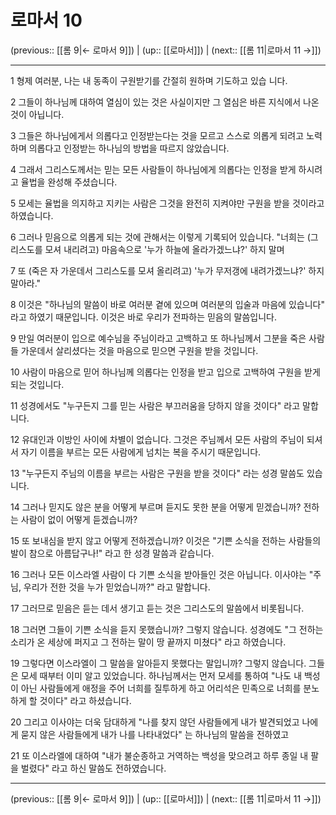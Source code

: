# 로마서 10

(previous:: [[롬 9|← 로마서 9]]) | (up:: [[로마서]]) | (next:: [[롬 11|로마서 11 →]])

***




1 
형제 여러분, 나는 내 동족이 구원받기를 간절히 원하며 기도하고 있습 니다. 



2 
그들이 하나님께 대하여 열심이 있는 것은 사실이지만 그 열심은 바른 지식에서 나온 것이 아닙니다. 



3 
그들은 하나님에게서 의롭다고 인정받는다는 것을 모르고 스스로 의롭게 되려고 노력하며 의롭다고 인정받는 하나님의 방법을 따르지 않았습니다. 



4 
그래서 그리스도께서는 믿는 모든 사람들이 하나님에게 의롭다는 인정을 받게 하시려고 율법을 완성해 주셨습니다. 



5 
모세는 율법을 의지하고 지키는 사람은 그것을 완전히 지켜야만 구원을 받을 것이라고 하였습니다. 



6 
그러나 믿음으로 의롭게 되는 것에 관해서는 이렇게 기록되어 있습니다. "너희는 (그리스도를 모셔 내리려고) 마음속으로 '누가 하늘에 올라가겠느냐?' 하지 말며 



7 
또 (죽은 자 가운데서 그리스도를 모셔 올리려고) '누가 무저갱에 내려가겠느냐?' 하지 말아라." 



8 
이것은 "하나님의 말씀이 바로 여러분 곁에 있으며 여러분의 입술과 마음에 있습니다" 라고 하였기 때문입니다. 이것은 바로 우리가 전파하는 믿음의 말씀입니다. 



9 
만일 여러분이 입으로 예수님을 주님이라고 고백하고 또 하나님께서 그분을 죽은 사람들 가운데서 살리셨다는 것을 마음으로 믿으면 구원을 받을 것입니다. 



10 
사람이 마음으로 믿어 하나님께 의롭다는 인정을 받고 입으로 고백하여 구원을 받게 되는 것입니다. 



11 
성경에서도 "누구든지 그를 믿는 사람은 부끄러움을 당하지 않을 것이다" 라고 말합니다. 



12 
유대인과 이방인 사이에 차별이 없습니다. 그것은 주님께서 모든 사람의 주님이 되셔서 자기 이름을 부르는 모든 사람에게 넘치는 복을 주시기 때문입니다. 



13 
"누구든지 주님의 이름을 부르는 사람은 구원을 받을 것이다" 라는 성경 말씀도 있습니다. 



14 
그러나 믿지도 않은 분을 어떻게 부르며 듣지도 못한 분을 어떻게 믿겠습니까? 전하는 사람이 없이 어떻게 듣겠습니까? 



15 
또 보내심을 받지 않고 어떻게 전하겠습니까? 이것은 "기쁜 소식을 전하는 사람들의 발이 참으로 아름답구나!" 라고 한 성경 말씀과 같습니다. 



16 
그러나 모든 이스라엘 사람이 다 기쁜 소식을 받아들인 것은 아닙니다. 이사야는 "주님, 우리가 전한 것을 누가 믿었습니까?" 라고 말합니다. 



17 
그러므로 믿음은 듣는 데서 생기고 듣는 것은 그리스도의 말씀에서 비롯됩니다. 



18 
그러면 그들이 기쁜 소식을 듣지 못했습니까? 그렇지 않습니다. 성경에도 "그 전하는 소리가 온 세상에 퍼지고 그 전하는 말이 땅 끝까지 미쳤다" 라고 하였습니다. 



19 
그렇다면 이스라엘이 그 말씀을 알아듣지 못했다는 말입니까? 그렇지 않습니다. 그들은 모세 때부터 이미 알고 있었습니다. 하나님께서는 먼저 모세를 통하여 "나도 내 백성이 아닌 사람들에게 애정을 주어 너희를 질투하게 하고 어리석은 민족으로 너희를 분노하게 할 것이다" 라고 하셨습니다. 



20 
그리고 이사야는 더욱 담대하게 "나를 찾지 않던 사람들에게 내가 발견되었고 나에게 묻지 않은 사람들에게 내가 나를 나타내었다" 는 하나님의 말씀을 전하였고 



21 
또 이스라엘에 대하여 "내가 불순종하고 거역하는 백성을 맞으려고 하루 종일 내 팔을 벌렸다" 라고 하신 말씀도 전하였습니다.

***

(previous:: [[롬 9|← 로마서 9]]) | (up:: [[로마서]]) | (next:: [[롬 11|로마서 11 →]])
